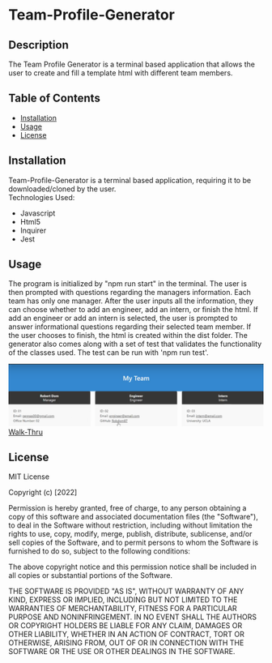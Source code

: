 # Team-Profile-Generator

## Description 
The Team Profile Generator is a terminal based application that allows the user to create and fill a template html with different team members. 

 

## Table of Contents

- [Installation](#installation)
- [Usage](#usage)
- [License](#license)

## Installation

Team-Profile-Generator is a terminal based application, requiring it to be downloaded/cloned by the user. 
<br>
Technologies Used: 
- Javascript
- Html5
- Inquirer
- Jest

## Usage
The program is initialized by "npm run start" in the terminal. The user is then prompted with questions regarding the managers information. Each team has only one manager. After the user inputs all the information, they can choose whether to add an engineer, add an intern, or finish the html. If add an engineer or add an intern is selected, the user is prompted to answer informational questions regarding their selected team member. If the user chooses to finish, the html is created within the dist folder. The generator also comes along with a set of test that validates the functionality of the classes used. The test can be run with 'npm run test'.

![Team](./assets/team.png)
[Walk-Thru](https://drive.google.com/file/d/1nARA1useRWGVkeYpWBDLLd5yBDQSOK40/view)

## License

MIT License

Copyright (c) [2022]

Permission is hereby granted, free of charge, to any person obtaining a copy
of this software and associated documentation files (the "Software"), to deal
in the Software without restriction, including without limitation the rights
to use, copy, modify, merge, publish, distribute, sublicense, and/or sell
copies of the Software, and to permit persons to whom the Software is
furnished to do so, subject to the following conditions:

The above copyright notice and this permission notice shall be included in all
copies or substantial portions of the Software.

THE SOFTWARE IS PROVIDED "AS IS", WITHOUT WARRANTY OF ANY KIND, EXPRESS OR
IMPLIED, INCLUDING BUT NOT LIMITED TO THE WARRANTIES OF MERCHANTABILITY,
FITNESS FOR A PARTICULAR PURPOSE AND NONINFRINGEMENT. IN NO EVENT SHALL THE
AUTHORS OR COPYRIGHT HOLDERS BE LIABLE FOR ANY CLAIM, DAMAGES OR OTHER
LIABILITY, WHETHER IN AN ACTION OF CONTRACT, TORT OR OTHERWISE, ARISING FROM,
OUT OF OR IN CONNECTION WITH THE SOFTWARE OR THE USE OR OTHER DEALINGS IN THE
SOFTWARE.